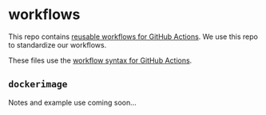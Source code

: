 # workflows

This repo contains [reusable workflows for GitHub Actions](https://docs.github.com/en/actions/using-workflows/reusing-workflows). We use this repo to standardize our workflows.

These files use the [workflow syntax for GitHub Actions](https://docs.github.com/en/actions/using-workflows/workflow-syntax-for-github-actions).

## `dockerimage`

Notes and example use coming soon...
